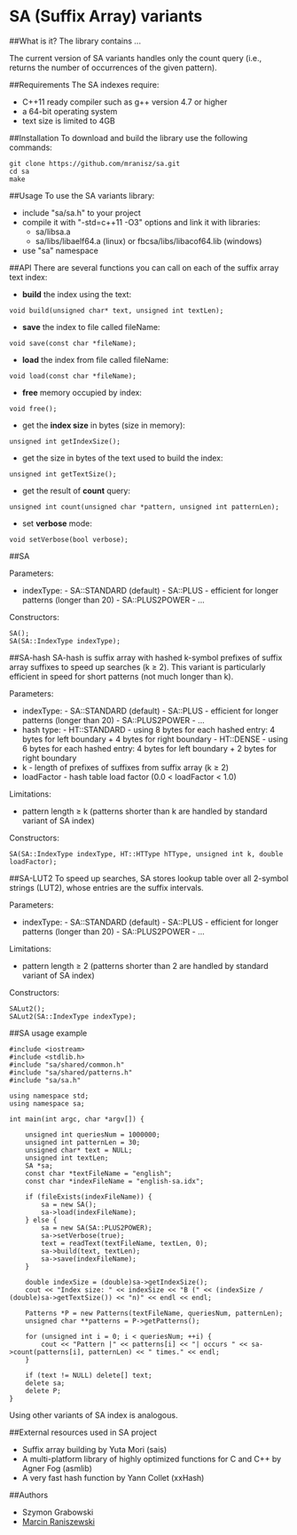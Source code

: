 # SA (Suffix Array) variants

##What is it?
The library contains ...

The current version of SA variants handles only the count query (i.e., returns the number of occurrences of the given pattern).

##Requirements
The SA indexes require:
- C++11 ready compiler such as g++ version 4.7 or higher
- a 64-bit operating system
- text size is limited to 4GB

##Installation
To download and build the library use the following commands:
```
git clone https://github.com/mranisz/sa.git
cd sa
make
```

##Usage
To use the SA variants library:
- include "sa/sa.h" to your project
- compile it with "-std=c++11 -O3" options and link it with libraries:
  - sa/libsa.a
  - sa/libs/libaelf64.a (linux) or fbcsa/libs/libacof64.lib (windows)
- use "sa" namespace

##API
There are several functions you can call on each of the suffix array text index:
- **build** the index using the text:
```
void build(unsigned char* text, unsigned int textLen);
```
- **save** the index to file called fileName:
```
void save(const char *fileName);
```
- **load** the index from file called fileName:
```
void load(const char *fileName);
```
- **free** memory occupied by index:
```
void free();
```
- get the **index size** in bytes (size in memory):
```
unsigned int getIndexSize();
```
- get the size in bytes of the text used to build the index:
```
unsigned int getTextSize();
```
- get the result of **count** query:
```
unsigned int count(unsigned char *pattern, unsigned int patternLen);
```
- set **verbose** mode:
```
void setVerbose(bool verbose);
```

##SA

Parameters:
- indexType:
      - SA::STANDARD (default)
      - SA::PLUS - efficient for longer patterns (longer than 20)
      - SA::PLUS2POWER - ...

Constructors:
```
SA();
SA(SA::IndexType indexType);
```

##SA-hash
SA-hash is suffix array with hashed k-symbol prefixes of suffix array suffixes to speed up searches (k ≥ 2). This variant is particularly efficient in speed for short patterns (not much longer than k).

Parameters:
- indexType:
      - SA::STANDARD (default)
      - SA::PLUS - efficient for longer patterns (longer than 20)
      - SA::PLUS2POWER - ...
- hash type:
      - HT::STANDARD - using 8 bytes for each hashed entry: 4 bytes for left boundary + 4 bytes for right boundary
      - HT::DENSE - using 6 bytes for each hashed entry: 4 bytes for left boundary + 2 bytes for right boundary
- k - length of prefixes of suffixes from suffix array (k ≥ 2)
- loadFactor - hash table load factor (0.0 < loadFactor < 1.0)

Limitations: 
- pattern length ≥ k (patterns shorter than k are handled by standard variant of SA index)

Constructors:
```
SA(SA::IndexType indexType, HT::HTType hTType, unsigned int k, double loadFactor);
```

##SA-LUT2
To speed up searches, SA stores lookup table over all 2-symbol strings (LUT2), whose entries are the suffix intervals.

Parameters:
- indexType:
      - SA::STANDARD (default)
      - SA::PLUS - efficient for longer patterns (longer than 20)
      - SA::PLUS2POWER - ...

Limitations: 
- pattern length ≥ 2 (patterns shorter than 2 are handled by standard variant of SA index)

Constructors:
```
SALut2();
SALut2(SA::IndexType indexType);
```

##SA usage example
```
#include <iostream>
#include <stdlib.h>
#include "sa/shared/common.h"
#include "sa/shared/patterns.h"
#include "sa/sa.h"

using namespace std;
using namespace sa;

int main(int argc, char *argv[]) {

	unsigned int queriesNum = 1000000;
	unsigned int patternLen = 30;
	unsigned char* text = NULL;
	unsigned int textLen;
	SA *sa;
	const char *textFileName = "english";
	const char *indexFileName = "english-sa.idx";

	if (fileExists(indexFileName)) {
		sa = new SA();
		sa->load(indexFileName);
	} else {
		sa = new SA(SA::PLUS2POWER);
		sa->setVerbose(true);
		text = readText(textFileName, textLen, 0);
		sa->build(text, textLen);
		sa->save(indexFileName);
	}

	double indexSize = (double)sa->getIndexSize();
	cout << "Index size: " << indexSize << "B (" << (indexSize / (double)sa->getTextSize()) << "n)" << endl << endl;

	Patterns *P = new Patterns(textFileName, queriesNum, patternLen);
	unsigned char **patterns = P->getPatterns();

	for (unsigned int i = 0; i < queriesNum; ++i) {
		cout << "Pattern |" << patterns[i] << "| occurs " << sa->count(patterns[i], patternLen) << " times." << endl;
	}

	if (text != NULL) delete[] text;
	delete sa;
	delete P;
}
```
Using other variants of SA index is analogous.

##External resources used in SA project
- Suffix array building by Yuta Mori (sais)
- A multi-platform library of highly optimized functions for C and C++ by Agner Fog (asmlib)
- A very fast hash function by Yann Collet (xxHash)

##Authors
- Szymon Grabowski
- [Marcin Raniszewski](https://github.com/mranisz)
